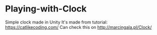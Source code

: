 # Playing-with-Clock
Simple clock made in Unity
It's made from tutorial: https://catlikecoding.com/
Can check this on http://marcingala.pl/Clock/
